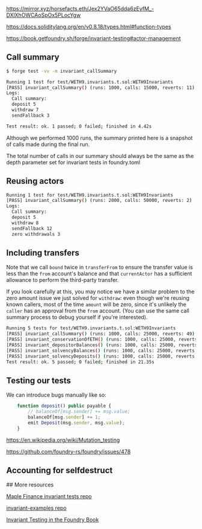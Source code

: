 https://mirror.xyz/horsefacts.eth/Jex2YVaO65dda6zEyfM_-DXlXhOWCAoSpOx5PLocYgw

https://docs.soliditylang.org/en/v0.8.18/types.html#function-types

https://book.getfoundry.sh/forge/invariant-testing#actor-management

## Call summary

```sh
$ forge test -vv -m invariant_callSummary
```

```sh
Running 1 test for test/WETH9.invariants.t.sol:WETH9Invariants
[PASS] invariant_callSummary() (runs: 1000, calls: 15000, reverts: 11)
Logs:
  Call summary:
  deposit 5
  withdraw 7
  sendFallback 3

Test result: ok. 1 passed; 0 failed; finished in 4.42s
```

Although we performed 1000 runs, the summary printed here is a snapshot of calls made during the final run.

The total number of calls in our summary should always be the same as the depth parameter set for invariant tests in foundry.toml

## Reusing actors

```sh
Running 1 test for test/WETH9.invariants.t.sol:WETH9Invariants
[PASS] invariant_callSummary() (runs: 2000, calls: 50000, reverts: 2)
Logs:
  Call summary:
  deposit 5
  withdraw 8
  sendFallback 12
  zero withdrawals 3

```

## Including transfers

Note that we call `bound` twice in `transferFrom` to ensure the transfer value is less than the `from` account's balance and that `currentActor` has a sufficient allowance to perform the third-party transfer.

If you look carefully at this, you may notice we have a similar problem to the zero amount issue we just solved for `withdraw`: even though we're reusing known callers, most of the time `amount` will be zero, since it's unlikely the `caller` has an approval from the `from` account. (You can use the same call summary process to debug yourself if you're interested).

```sh
Running 5 tests for test/WETH9.invariants.t.sol:WETH9Invariants
[PASS] invariant_callSummary() (runs: 1000, calls: 25000, reverts: 49)
[PASS] invariant_conservationOfETH() (runs: 1000, calls: 25000, reverts: 49)
[PASS] invariant_depositorBalances() (runs: 1000, calls: 25000, reverts: 49)
[PASS] invariant_solvencyBalances() (runs: 1000, calls: 25000, reverts: 49)
[PASS] invariant_solvencyDeposits() (runs: 1000, calls: 25000, reverts: 49)
Test result: ok. 5 passed; 0 failed; finished in 21.35s
```

## Testing our tests

We can introduce bugs manually like so:

```javascript
    function deposit() public payable {
        // balanceOf[msg.sender] += msg.value;
        balanceOf[msg.sender] += 1;
        emit Deposit(msg.sender, msg.value);
    }
```

https://en.wikipedia.org/wiki/Mutation_testing

https://github.com/foundry-rs/foundry/issues/478

## Accounting for selfdestruct

## More resources

[Maple Finance invariant tests repo](https://github.com/maple-labs/maple-core-v2/tree/main/tests/invariants)

[invariant-examples repo](https://github.com/lucas-manuel/invariant-examples)

[Invariant Testing in the Foundry Book](https://book.getfoundry.sh/forge/invariant-testing)
